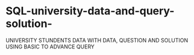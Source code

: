 # SQL-university-data-and-query-solution-

  UNIVERSITY STUNDENTS DATA WITH DATA, QUESTION AND SOLUTION 
  USING BASIC TO ADVANCE QUERY 
